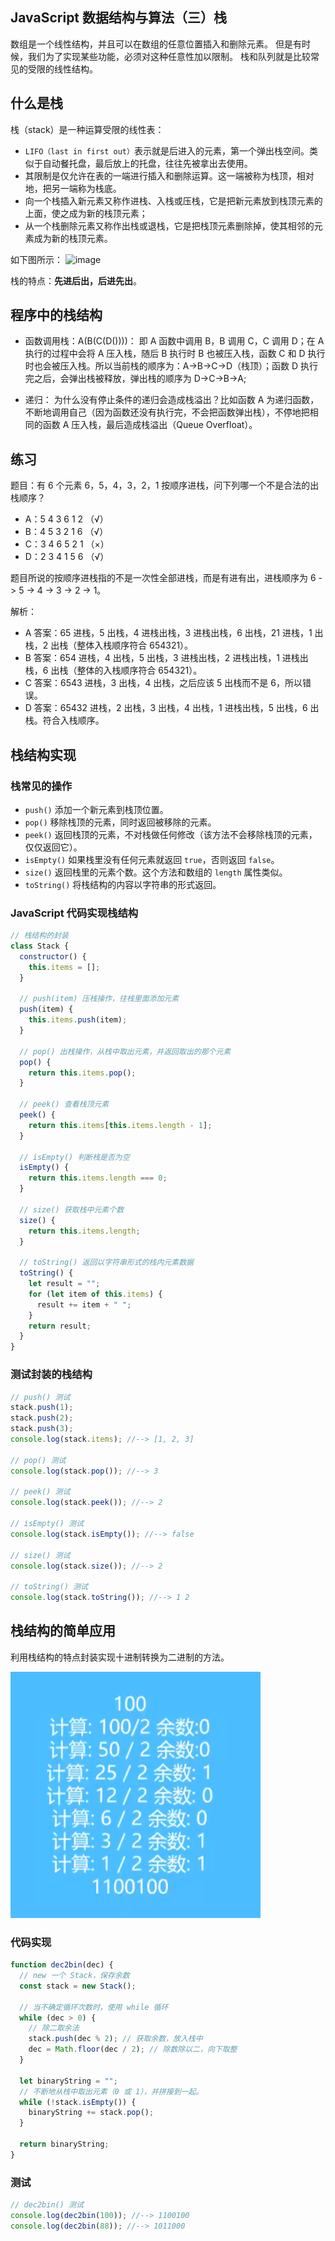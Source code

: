 ## JavaScript 数据结构与算法（三）栈

数组是一个线性结构，并且可以在数组的任意位置插入和删除元素。
但是有时候，我们为了实现某些功能，必须对这种任意性加以限制。
栈和队列就是比较常见的受限的线性结构。

## 什么是栈

栈（stack）是一种运算受限的线性表：

- `LIFO（last in first out）`表示就是后进入的元素，第一个弹出栈空间。类似于自动餐托盘，最后放上的托盘，往往先被拿出去使用。
- 其限制是仅允许在表的一端进行插入和删除运算。这一端被称为栈顶，相对地，把另一端称为栈底。
- 向一个栈插入新元素又称作进栈、入栈或压栈，它是把新元素放到栈顶元素的上面，使之成为新的栈顶元素；
- 从一个栈删除元素又称作出栈或退栈，它是把栈顶元素删除掉，使其相邻的元素成为新的栈顶元素。

如下图所示：
![image](https://cdn.jsdelivr.net/gh/XPoet/image-hosting@master/JavaScript-数据结构与算法/image.71xt32okr3k0.png)

栈的特点：**先进后出，后进先出**。

## 程序中的栈结构

- 函数调用栈：A(B(C(D())))：
  即 A 函数中调用 B，B 调用 C，C 调用 D；在 A 执行的过程中会将 A 压入栈，随后 B 执行时 B 也被压入栈，函数 C 和 D 执行时也会被压入栈。所以当前栈的顺序为：A->B->C->D（栈顶）；函数 D 执行完之后，会弹出栈被释放，弹出栈的顺序为 D->C->B->A;

- 递归：
  为什么没有停止条件的递归会造成栈溢出？比如函数 A 为递归函数，不断地调用自己（因为函数还没有执行完，不会把函数弹出栈），不停地把相同的函数 A 压入栈，最后造成栈溢出（Queue Overfloat）。

## 练习

题目：有 6 个元素 6，5，4，3，2，1 按顺序进栈，问下列哪一个不是合法的出栈顺序？

- A：5 4 3 6 1 2 （√）
- B：4 5 3 2 1 6 （√）
- C：3 4 6 5 2 1 （×）
- D：2 3 4 1 5 6 （√）

题目所说的按顺序进栈指的不是一次性全部进栈，而是有进有出，进栈顺序为 6 -> 5 -> 4 -> 3 -> 2 -> 1。

解析：

- A 答案：65 进栈，5 出栈，4 进栈出栈，3 进栈出栈，6 出栈，21 进栈，1 出栈，2 出栈（整体入栈顺序符合 654321）。
- B 答案：654 进栈，4 出栈，5 出栈，3 进栈出栈，2 进栈出栈，1 进栈出栈，6 出栈（整体的入栈顺序符合 654321）。
- C 答案：6543 进栈，3 出栈，4 出栈，之后应该 5 出栈而不是 6，所以错误。
- D 答案：65432 进栈，2 出栈，3 出栈，4 出栈，1 进栈出栈，5 出栈，6 出栈。符合入栈顺序。

## 栈结构实现

### 栈常见的操作

- `push()` 添加一个新元素到栈顶位置。
- `pop()` 移除栈顶的元素，同时返回被移除的元素。
- `peek()` 返回栈顶的元素，不对栈做任何修改（该方法不会移除栈顶的元素，仅仅返回它）。
- `isEmpty()` 如果栈里没有任何元素就返回 `true`，否则返回 `false`。
- `size()` 返回栈里的元素个数。这个方法和数组的 `length` 属性类似。
- `toString()` 将栈结构的内容以字符串的形式返回。

### JavaScript 代码实现栈结构

```js
// 栈结构的封装
class Stack {
  constructor() {
    this.items = [];
  }

  // push(item) 压栈操作，往栈里面添加元素
  push(item) {
    this.items.push(item);
  }

  // pop() 出栈操作，从栈中取出元素，并返回取出的那个元素
  pop() {
    return this.items.pop();
  }

  // peek() 查看栈顶元素
  peek() {
    return this.items[this.items.length - 1];
  }

  // isEmpty() 判断栈是否为空
  isEmpty() {
    return this.items.length === 0;
  }

  // size() 获取栈中元素个数
  size() {
    return this.items.length;
  }

  // toString() 返回以字符串形式的栈内元素数据
  toString() {
    let result = "";
    for (let item of this.items) {
      result += item + " ";
    }
    return result;
  }
}
```

### 测试封装的栈结构

```js
// push() 测试
stack.push(1);
stack.push(2);
stack.push(3);
console.log(stack.items); //--> [1, 2, 3]

// pop() 测试
console.log(stack.pop()); //--> 3

// peek() 测试
console.log(stack.peek()); //--> 2

// isEmpty() 测试
console.log(stack.isEmpty()); //--> false

// size() 测试
console.log(stack.size()); //--> 2

// toString() 测试
console.log(stack.toString()); //--> 1 2
```

## 栈结构的简单应用

利用栈结构的特点封装实现十进制转换为二进制的方法。

![img.png](img.png)

### 代码实现

```js
function dec2bin(dec) {
  // new 一个 Stack，保存余数
  const stack = new Stack();

  // 当不确定循环次数时，使用 while 循环
  while (dec > 0) {
    // 除二取余法
    stack.push(dec % 2); // 获取余数，放入栈中
    dec = Math.floor(dec / 2); // 除数除以二，向下取整
  }

  let binaryString = "";
  // 不断地从栈中取出元素（0 或 1），并拼接到一起。
  while (!stack.isEmpty()) {
    binaryString += stack.pop();
  }

  return binaryString;
}
```

### 测试

```js
// dec2bin() 测试
console.log(dec2bin(100)); //--> 1100100
console.log(dec2bin(88)); //--> 1011000
```
